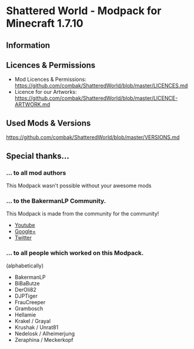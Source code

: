 # Shattered World - Modpack for Minecraft 1.7.10 

## Information

## Licences & Permissions
- Mod Licences & Permissions: https://github.com/combak/ShatteredWorld/blob/master/LICENCES.md
- Licence for our Artworks: https://github.com/combak/ShatteredWorld/blob/master/LICENCE-ARTWORK.md

## Used Mods & Versions
https://github.com/combak/ShatteredWorld/blob/master/VERSIONS.md

## Special thanks...
### ... to all mod authors
This Modpack wasn't possible without your awesome mods

### ... to the BakermanLP Community.
This Modpack is made from the community for the community!
* [Youtube](http://www.youtube.com/user/BakermanLP/)
* [Google+](https://plus.google.com/+BakermanlpDe/)
* [Twitter](http://twitter.com/BakermanLP)

### ... to all people which worked on this Modpack.
(alphabetically)
- BakermanLP
- BiBaButze
- DerOli82
- DJPTiger
- FrauCreeper
- Grambosch
- Hellamie
- Krakel / Grayal
- Krushak / Unrat81
- Nedelosk / Alheimerjung
- Zeraphina / Meckerkopf
